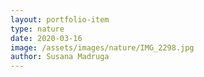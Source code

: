```yaml
---
layout: portfolio-item
type: nature
date: 2020-03-16
image: /assets/images/nature/IMG_2298.jpg
author: Susana Madruga
---
```


